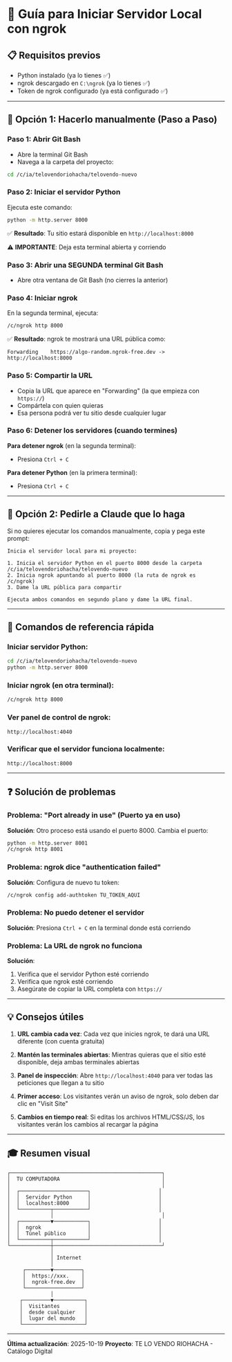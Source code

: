 # 🚀 Guía para Iniciar Servidor Local con ngrok

## 📋 Requisitos previos
- Python instalado (ya lo tienes ✅)
- ngrok descargado en `C:\ngrok` (ya lo tienes ✅)
- Token de ngrok configurado (ya está configurado ✅)

---

## 🎯 Opción 1: Hacerlo manualmente (Paso a Paso)

### **Paso 1: Abrir Git Bash**
- Abre la terminal Git Bash
- Navega a la carpeta del proyecto:
```bash
cd /c/ia/telovendoriohacha/telovendo-nuevo
```

### **Paso 2: Iniciar el servidor Python**
Ejecuta este comando:
```bash
python -m http.server 8000
```

✅ **Resultado**: Tu sitio estará disponible en `http://localhost:8000`

⚠️ **IMPORTANTE**: Deja esta terminal abierta y corriendo

### **Paso 3: Abrir una SEGUNDA terminal Git Bash**
- Abre otra ventana de Git Bash (no cierres la anterior)

### **Paso 4: Iniciar ngrok**
En la segunda terminal, ejecuta:
```bash
/c/ngrok http 8000
```

✅ **Resultado**: ngrok te mostrará una URL pública como:
```
Forwarding    https://algo-random.ngrok-free.dev -> http://localhost:8000
```

### **Paso 5: Compartir la URL**
- Copia la URL que aparece en "Forwarding" (la que empieza con `https://`)
- Compártela con quien quieras
- Esa persona podrá ver tu sitio desde cualquier lugar

### **Paso 6: Detener los servidores (cuando termines)**

**Para detener ngrok** (en la segunda terminal):
- Presiona `Ctrl + C`

**Para detener Python** (en la primera terminal):
- Presiona `Ctrl + C`

---

## 🤖 Opción 2: Pedirle a Claude que lo haga

Si no quieres ejecutar los comandos manualmente, copia y pega este prompt:

```
Inicia el servidor local para mi proyecto:

1. Inicia el servidor Python en el puerto 8000 desde la carpeta /c/ia/telovendoriohacha/telovendo-nuevo
2. Inicia ngrok apuntando al puerto 8000 (la ruta de ngrok es /c/ngrok)
3. Dame la URL pública para compartir

Ejecuta ambos comandos en segundo plano y dame la URL final.
```

---

## 📝 Comandos de referencia rápida

### Iniciar servidor Python:
```bash
cd /c/ia/telovendoriohacha/telovendo-nuevo
python -m http.server 8000
```

### Iniciar ngrok (en otra terminal):
```bash
/c/ngrok http 8000
```

### Ver panel de control de ngrok:
```
http://localhost:4040
```

### Verificar que el servidor funciona localmente:
```
http://localhost:8000
```

---

## ❓ Solución de problemas

### Problema: "Port already in use" (Puerto ya en uso)
**Solución**: Otro proceso está usando el puerto 8000. Cambia el puerto:
```bash
python -m http.server 8001
/c/ngrok http 8001
```

### Problema: ngrok dice "authentication failed"
**Solución**: Configura de nuevo tu token:
```bash
/c/ngrok config add-authtoken TU_TOKEN_AQUI
```

### Problema: No puedo detener el servidor
**Solución**: Presiona `Ctrl + C` en la terminal donde está corriendo

### Problema: La URL de ngrok no funciona
**Solución**:
1. Verifica que el servidor Python esté corriendo
2. Verifica que ngrok esté corriendo
3. Asegúrate de copiar la URL completa con `https://`

---

## 💡 Consejos útiles

1. **URL cambia cada vez**: Cada vez que inicies ngrok, te dará una URL diferente (con cuenta gratuita)

2. **Mantén las terminales abiertas**: Mientras quieras que el sitio esté disponible, deja ambas terminales abiertas

3. **Panel de inspección**: Abre `http://localhost:4040` para ver todas las peticiones que llegan a tu sitio

4. **Primer acceso**: Los visitantes verán un aviso de ngrok, solo deben dar clic en "Visit Site"

5. **Cambios en tiempo real**: Si editas los archivos HTML/CSS/JS, los visitantes verán los cambios al recargar la página

---

## 🎓 Resumen visual

```
┌─────────────────────────────────────────────────┐
│  TU COMPUTADORA                                 │
│                                                 │
│  ┌──────────────────────┐                      │
│  │  Servidor Python     │                      │
│  │  localhost:8000      │                      │
│  └──────────┬───────────┘                      │
│             │                                   │
│  ┌──────────▼───────────┐                      │
│  │  ngrok               │                      │
│  │  Túnel público       │                      │
│  └──────────┬───────────┘                      │
└─────────────┼───────────────────────────────────┘
              │
              │ Internet
              │
     ┌────────▼─────────┐
     │  https://xxx.    │
     │  ngrok-free.dev  │
     └──────────────────┘
              │
    ┌─────────▼──────────┐
    │  Visitantes        │
    │  desde cualquier   │
    │  lugar del mundo   │
    └────────────────────┘
```

---

**Última actualización**: 2025-10-19
**Proyecto**: TE LO VENDO RIOHACHA - Catálogo Digital
